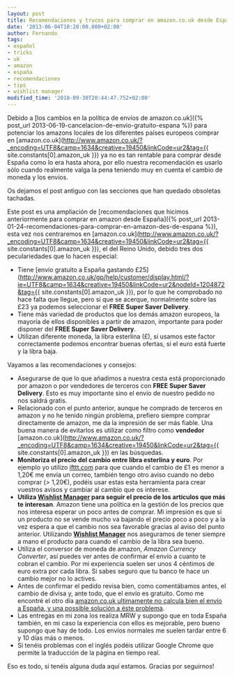 ```yaml
---
layout: post
title: Recomendaciones y trucos para comprar en amazon.co.uk desde España
date: '2013-06-04T10:28:00.000+02:00'
author: Fernando
tags:
- español
- tricks
- uk
- amazon
- españa
- recomendaciones
- tips
- wishlist manager
modified_time: '2018-09-30T20:44:47.752+02:00'
---
```


Debido a [los cambios en la política de envíos de amazon.co.uk]({% post_url 2013-06-19-cancelacion-de-envio-gratuito-espana %}) para potenciar los amazons locales de los diferentes países europeos comprar en [amazon.co.uk](http://www.amazon.co.uk/?_encoding=UTF8&camp=1634&creative=19450&linkCode=ur2&tag={{ site.constants[0].amazon_uk }}) ya no es tan rentable para comprar desde España como lo era hasta ahora, por ello nuestra recomendación es usarlo sólo cuando realmente valga la pena teniendo muy en cuenta el cambio de moneda y los envíos.  
  
Os dejamos el post antiguo con las secciones que han quedado obsoletas tachadas.  
  
Este post es una ampliación de [recomendaciones que hicimos anteriormente para comprar en amazon desde España]({% post_url 2013-01-24-recomendaciones-para-comprar-en-amazon-des-de-espana %}), esta vez nos centraremos en [amazon.co.uk](http://www.amazon.co.uk/?_encoding=UTF8&camp=1634&creative=19450&linkCode=ur2&tag={{ site.constants[0].amazon_uk }}), el del Reino Unido, debido tres dos peculariedades que lo hacen especial:  

* Tiene [envío gratuito a España gastando £25](http://www.amazon.co.uk/gp/help/customer/display.html/?ie=UTF8&camp=1634&creative=19450&linkCode=ur2&nodeId=1204872&tag={{ site.constants[0].amazon_uk }}), por lo que he comprobado no hace falta que llegue, pero sí que se acerque, normalmente sobre las £23 ya podemos seleccionar el **FREE Super Saver Delivery**.
* Tiene más variedad de productos que los demás amazon europeos, la mayoría de ellos disponibles a partir de amazon, importante para poder disponer del **FREE Super Saver Delivery**.
* Utilizan diferente moneda, la libra esterlina (£), si usamos este factor correctamente podemos encontrar buenas ofertas, si el euro está fuerte y la libra baja.

Vayamos a las recomendaciones y consejos:  

* Asegurarse de que lo que añadimos a nuestra cesta está proporcionado por amazon o por vendedores de terceros con **FREE Super Saver Delivery**. Esto es muy importante sino el envío de nuestro pedido no nos saldrá gratis.
* Relacionado con el punto anterior, aunque he comprado de terceros en amazon y no he tenido ningún problema, prefiero siempre comprar directamente de amazon, me da la impresión de ser más fiable. Una buena manera de evitarlos es utilizar como filtro como **vendedor** [amazon.co.uk](http://www.amazon.co.uk/?_encoding=UTF8&camp=1634&creative=19450&linkCode=ur2&tag={{ site.constants[0].amazon_uk }}) en las búsquedas.
* **Monitoriza el precio del cambio entre libra esterlina y euro**. Por ejemplo yo utilizo [ifttt.com](https://ifttt.com/) para que cuando el cambio de £1 es menor a 1,20€ me envía un correo, también tengo otro aviso cuando no debo comprar (> 1,20€), podéis usar estas esta herramienta para crear vuestros avisos y cambiar al cambio que os interese.
* **Utiliza [Wishlist Manager](http://wmhomepage.apphb.com/) para seguir el precio de los artículos que más te interesan**. Amazon tiene una política en la gestión de los precios que nos interesa esperar un poco antes de comprar. Mi impresión es que si un producto no se vende mucho va bajando el precio poco a poco y a la vez espera a que el cambio nos sea favorable gracias al aviso del punto anterior. Utilizando [**Wishlist Manager**](http://wmhomepage.apphb.com/) nos aseguramos de tener siempre a mano el producto para cuando el cambio de la libra sea bueno.
* Utiliza el conversor de moneda de amazon, _Amazon Currency Converter_, así puedes ver antes de confirmar el envío a cuanto te cobran el cambio. Por mi experiencia suelen ser unos 4 céntimos de euro extra por cada libra. Si sabes seguro que tu banco te hace un cambio mejor no lo actives.
* Antes de confirmar el pedido revisa bien, como comentábamos antes, el cambio de divisa y, ante todo, que el envío es gratuito. Como me encontré el otro día [amazon.co.uk ultimamente no calcula bien el envío a España, y una possible solución a éste problema](https://curatedoffers2.blogspot.com/2013/05/error-en-el-calculo-del-envio-espana-amazon-co-uk.html).
* Las entregas en mi zona los realiza MRW y supongo que en toda España también, en mi caso la experiencia con ellos es mejorable, pero bueno supongo que hay de todo. Los envíos normales me suelen tardar entre 6 y 10 días más o menos.
* Si tenéis problemas con el inglés podéis utilizar Google Chrome que permite la traducción de la página en tiempo real.

Eso es todo, si tenéis alguna duda aquí estamos. Gracias por seguirnos!
